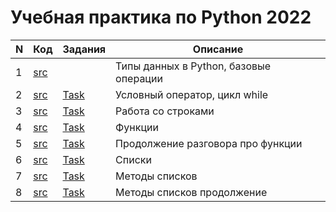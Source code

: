 # Учебная практика по Python 2022

| N | Код             | Задания        | Описание                                                 |
| - | ------------------ | --------------------- | ---------------------------------------------------------------- |
| 1 | [src](Day%201/1.1.py) |                       | Типы данных в Python, базовые операции |
| 2 | [src](Day%202/2.1.py) | [Task](Day%202/tasks.md) | Условный оператор, цикл while                |
| 3 | [src](Day%203/3.1.py) | [Task](Day%203/tasks.md) | Работа со строками                               |
| 4 | [src](Day%204/4.1.py) | [Task](Day%204/tasks.md) | Функции                                                   |
| 5 | [src](Day%205/5.1.py) | [Task](Day%205/tasks.md) | Продолжение разговора про функции  |
| 6 | [src](Day%206/6.1.py) | [Task](Day%206/tasks.md) | Списки                                                     |
| 7 | [src](Day%207/7.1.py) | [Task](Day%207/tasks.md) | Методы списков                                                    |
| 8 | [src](Day%207/8.1.py) | [Task](Day%208/tasks.md) | Методы списков продолжение                            |
